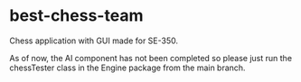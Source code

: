 # best-chess-team
Chess application with GUI made for SE-350.

As of now, the AI component has not been completed so please just run the chessTester class in the Engine package from the main branch. 
